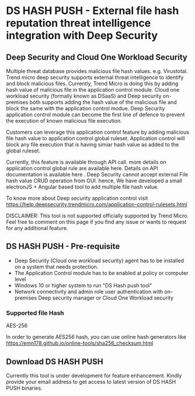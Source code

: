 # DS HASH PUSH - External file hash reputation threat intelligence integration with Deep Security
## Deep Security and Cloud One Workload Security


Multiple threat database provides malicious file hash values. e.g. Virustotal. Trend micro deep security supports external threat intelligence to identify and block malicious files. Currently, Trend Micro is doing this by adding hash value of malicious file in the application control module. Cloud one workload security (formally known as DSaaS) and Deep security on-premises both supports adding the hash value of the malicious file and block the same with the application control modue. Deep Security application control module can become the first line of defence to prevent the execution of known malicious file execution.

 Customers can leverage this application control feature by adding malicious file hash value to application control global ruleset. Application control will block any file execution that is having simiar hash value as added to the global ruleset.

Currently, this feature is available through API call. more details on application control global rule are available here. Details on API documentation is available here . Deep Security cannot accept external File hash value  CRUD operation from GUI. hence, We have developed a small electronJS + Angular based tool to add multiple file hash value.

 To know more about Deep security application control visit https://help.deepsecurity.trendmicro.com/application-control-rulesets.html
 
 
DISCLAIMER: This tool is not supported officially supported by Trend Micro.  Feel free to comment on this page if you find any issue or wants to request for any additional feature.


## DS HASH PUSH - Pre-requisite
 - Deep Security (Cloud one workload security) agent has to be installed on a system that needs protection.
 - The Application Control module has to be enabled at policy or computer level
 - Windows 10 or higher system to run "DS Hash push tool"
 - Network connectivity and admin role user authentication with on-premises Deep security manager or Cloud One Workload security


### Supported file Hash 
AES-256
  

In order to generate AES256 hash, you can use online hash generators like https://emn178.github.io/online-tools/sha256_checksum.html

## Download DS HASH PUSH

  Currently this tool is under development for feature enhancement. Kindly provide your email address to get access to latest version of DS HASH PUSH binaries.
  

